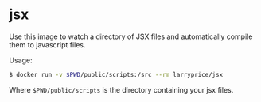 jsx
===

Use this image to watch a directory of JSX files and automatically compile them to javascript files.

Usage:

``` bash
$ docker run -v $PWD/public/scripts:/src --rm larryprice/jsx
```

Where `$PWD/public/scripts` is the directory containing your jsx files.


